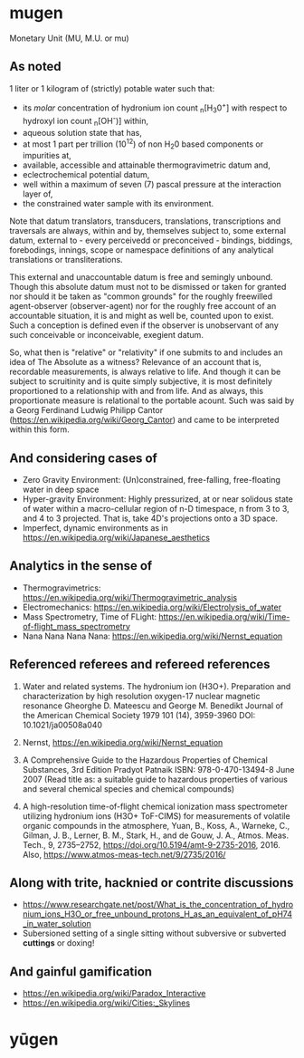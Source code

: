 # mugen
Monetary Unit (MU, M.U. or mu)

## As noted
1 liter or 1 kilogram of (strictly) potable water such that: 
  - its <em>molar</em> concentration of hydronium ion count <sub>n</sub>[H<sub>3</sub>0<sup>+</sup>] with respect to hydroxyl ion count <sub>n</sub>[OH<sup>-</sup>)] within, 
  - aqueous solution state that has, 
  - at most 1 part per trillion (10<sup>12</sup>) of non H<sub>2</sub>0 based components or impurities at, 
  - available, accessible and attainable thermogravimetric datum and, 
  - eclectrochemical potential datum,
  - well within a maximum of seven (7) pascal pressure at the interaction layer of, 
  - the constrained water sample with its environment.

Note that datum translators, transducers, translations, transcriptions and traversals are always, within and by, themselves subject to, some external datum, external to - every perceivedd or preconceived - bindings, biddings, forebodings, innings, scope or namespace definitions of any analytical translations or transliterations. 

This external and unaccountable datum is free and semingly unbound. Though this absolute datum must not to be dismissed or taken for granted nor should it be taken as "common grounds" for the roughly freewilled agent-observer (observer-agent) nor for the roughly free account of an accountable situation, it is and might as well be, counted upon to exist. Such a conception is defined even if the observer is unobservant of any such conceivable or inconceivable, exegient datum. 

So, what then is "relative" or "relativity" if one submits to and includes an idea of The Absolute as a witness? Relevance of an account that is, recordable measurements, is always relative to life. And though it can be subject to scruitinity and is quite simply subjective, it is most definitely proportioned to a relationship with and from life. And as always, this proportionate measure is relational to the portable acount. Such was said by a Georg Ferdinand Ludwig Philipp Cantor (https://en.wikipedia.org/wiki/Georg_Cantor) and came to be interpreted within this form. 

## And considering cases of
- Zero Gravity Environment: (Un)constrained, free-falling, free-floating water in deep space
- Hyper-gravity Environment: Highly pressurized, at or near solidous state of water within a macro-cellular region of n-D timespace, n from 3 to 3, and 4 to 3 projected. That is, take 4D's projections onto a 3D space.
- Imperfect, dynamic environments as in https://en.wikipedia.org/wiki/Japanese_aesthetics

## Analytics in the sense of
- Thermogravimetrics: https://en.wikipedia.org/wiki/Thermogravimetric_analysis
- Electromechanics: https://en.wikipedia.org/wiki/Electrolysis_of_water 
- Mass Spectrometry, Time of FLight: https://en.wikipedia.org/wiki/Time-of-flight_mass_spectrometry
- Nana Nana Nana Nana: https://en.wikipedia.org/wiki/Nernst_equation  

## Referenced referees and refereed references
1. Water and related systems. The hydronium ion (H3O+). Preparation and characterization by high resolution oxygen-17 nuclear magnetic resonance
  Gheorghe D. Mateescu and George M. Benedikt
  Journal of the American Chemical Society 1979 101 (14), 3959-3960
  DOI: 10.1021/ja00508a040 
  
1. Nernst, https://en.wikipedia.org/wiki/Nernst_equation 

1. A Comprehensive Guide to the Hazardous Properties of Chemical Substances, 3rd Edition
  Pradyot Patnaik
  ISBN: 978-0-470-13494-8 June 2007
  (Read title as: a suitable guide to hazardous properties of various and several chemical species and chemical compounds) 
  
1. A high-resolution time-of-flight chemical ionization mass spectrometer utilizing hydronium ions (H3O+ ToF-CIMS) for measurements of volatile organic compounds in the atmosphere, 
  Yuan, B., Koss, A., Warneke, C., Gilman, J. B., Lerner, B. M., Stark, H., and de Gouw, J. A.,
  Atmos. Meas. Tech., 9, 2735–2752, https://doi.org/10.5194/amt-9-2735-2016, 2016. 
  Also, https://www.atmos-meas-tech.net/9/2735/2016/
  
## Along with trite, hacknied or contrite discussions
- https://www.researchgate.net/post/What_is_the_concentration_of_hydronium_ions_H3O_or_free_unbound_protons_H_as_an_equivalent_of_pH74_in_water_solution
- Subersioned setting of a single sitting without subversive or subverted **cuttings** or doxing!

## And gainful gamification
- https://en.wikipedia.org/wiki/Paradox_Interactive
- https://en.wikipedia.org/wiki/Cities:_Skylines

# yūgen
